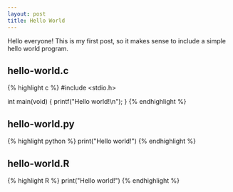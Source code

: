 ```yaml
---
layout: post
title: Hello World
---
```


Hello everyone! This is my first post, so it makes sense to include a simple hello world program.

## hello-world.c

{% highlight c %}
#include <stdio.h>

int main(void)
{
    printf("Hello world!\n");
}
{% endhighlight %}

## hello-world.py

{% highlight python %}
print("Hello world!")
{% endhighlight %}

## hello-world.R

{% highlight R %}
print("Hello world!")
{% endhighlight %}
